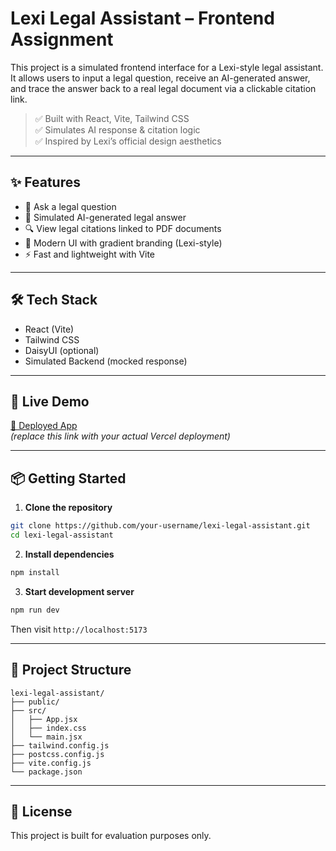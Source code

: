 # Lexi Legal Assistant – Frontend Assignment

This project is a simulated frontend interface for a Lexi-style legal assistant. It allows users to input a legal question, receive an AI-generated answer, and trace the answer back to a real legal document via a clickable citation link.

> ✅ Built with React, Vite, Tailwind CSS  
> ✅ Simulates AI response & citation logic  
> ✅ Inspired by Lexi’s official design aesthetics

---

## ✨ Features

- 📝 Ask a legal question
- 🤖 Simulated AI-generated legal answer
- 🔍 View legal citations linked to PDF documents
- 🎨 Modern UI with gradient branding (Lexi-style)
- ⚡ Fast and lightweight with Vite

---

## 🛠 Tech Stack

- React (Vite)
- Tailwind CSS
- DaisyUI (optional)
- Simulated Backend (mocked response)

---

## 🚀 Live Demo

[🔗 Deployed App](https://lexi-legal-assistant-orcin.vercel.app/)  
_(replace this link with your actual Vercel deployment)_

---



## 📦 Getting Started

1. **Clone the repository**
```bash
git clone https://github.com/your-username/lexi-legal-assistant.git
cd lexi-legal-assistant
```

2. **Install dependencies**
```bash
npm install
```

3. **Start development server**
```bash
npm run dev
```

Then visit `http://localhost:5173`

---

## 📁 Project Structure

```
lexi-legal-assistant/
├── public/
├── src/
│   ├── App.jsx
│   ├── index.css
│   └── main.jsx
├── tailwind.config.js
├── postcss.config.js
├── vite.config.js
└── package.json
```

---

## 📄 License

This project is built for evaluation purposes only.
